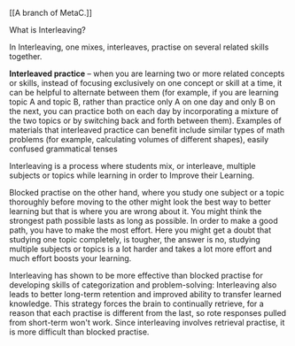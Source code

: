 [[A branch of MetaC.]]

What is Interleaving?

In Interleaving, one mixes, interleaves, practise on several related skills together.

**Interleaved practice** – when you are learning two or more related concepts or skills, instead of focusing exclusively on one concept or skill at a time, it can be helpful to alternate between them (for example, if you are learning topic A and topic B, rather than practice only A on one day and only B on the next, you can practice both on each day by incorporating a mixture of the two topics or by switching back and forth between them). Examples of materials that interleaved practice can benefit include similar types of math problems (for example, calculating volumes of different shapes), easily confused grammatical tenses

Interleaving is a process where students mix, or interleave, multiple subjects or topics while learning in order to Improve their Learning.

Blocked practise on the other hand, where you study one subject or a topic thoroughly before moving to the other might look the best way to better learning but that is where you are wrong about it. You might think the strongest path possible lasts as long as possible. In order to make a good path, you have to make the most effort. Here you might get a doubt that studying one topic completely, is tougher, the answer is no, studying multiple subjects or topics is a lot harder and takes a lot more effort and much effort boosts your learning.

Interleaving has shown to be more effective than blocked practise for developing skills of categorization and problem-solving: Interleaving also leads to better long-term retention and improved ability to transfer learned knowledge. This strategy forces the brain to continually retrieve, for a reason that each practise is different from the last, so rote responses pulled from short-term won't work. Since interleaving involves retrieval practise, it is more difficult than blocked practise.